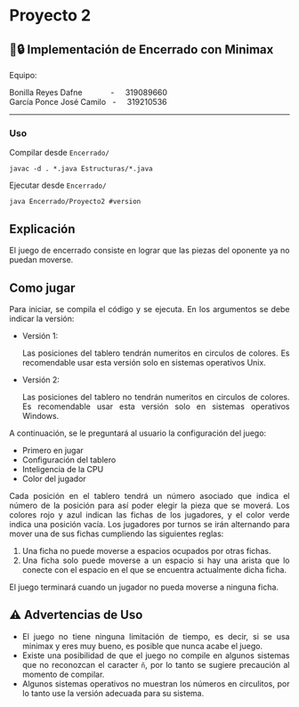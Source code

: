 # Proyecto 2

## 🔗🔒 Implementación de Encerrado con Minimax

Equipo:

Bonilla Reyes Dafne &nbsp; &nbsp; &nbsp; &nbsp; &nbsp; &nbsp; - &nbsp; &nbsp; 319089660  
García Ponce José Camilo &nbsp; - &nbsp; &nbsp; 319210536

---

### Uso

Compilar desde `Encerrado/`

```
javac -d . *.java Estructuras/*.java
```

Ejecutar desde `Encerrado/`

```
java Encerrado/Proyecto2 #version
```

## Explicación

<div align="justify">
El juego de encerrado consiste en lograr que las piezas del oponente ya no puedan moverse.
</div>

## Como jugar

<div align="justify">
Para iniciar, se compila el código y se ejecuta. En los argumentos se debe indicar la versión:

- Versión 1:

  Las posiciones del tablero tendrán numeritos en circulos de colores. Es recomendable usar esta versión solo en sistemas operativos Unix.

- Versión 2:

  Las posiciones del tablero no tendrán numeritos en circulos de colores. Es recomendable usar esta versión solo en sistemas operativos Windows.

A continuación, se le preguntará al usuario la configuración del juego:

- Primero en jugar
- Configuración del tablero
- Inteligencia de la CPU
- Color del jugador

Cada posición en el tablero tendrá un número asociado que indica el número de la posición para así poder elegir la pieza que se moverá.
Los colores rojo y azul indican las fichas de los jugadores, y el color verde indica una posición vacía.
Los jugadores por turnos se irán alternando para mover una de sus fichas cumpliendo las siguientes reglas:

1. Una ficha no puede moverse a espacios ocupados por otras fichas.
2. Una ficha solo puede moverse a un espacio si hay una arista que lo conecte con el espacio en el que se encuentra actualmente dicha ficha.

El juego terminará cuando un jugador no pueda moverse a ninguna ficha.

</div>

## ⚠️ Advertencias de Uso

<div align="justify">

- El juego no tiene ninguna limitación de tiempo, es decir, si se usa minimax y eres muy bueno, es posible que nunca acabe el juego.
- Existe una posibilidad de que el juego no compile en algunos sistemas que no reconozcan el caracter `ñ`, por lo tanto se sugiere precaución al momento de compilar.
- Algunos sistemas operativos no muestran los números en circulitos, por lo tanto use la versión adecuada para su sistema.

</div>
